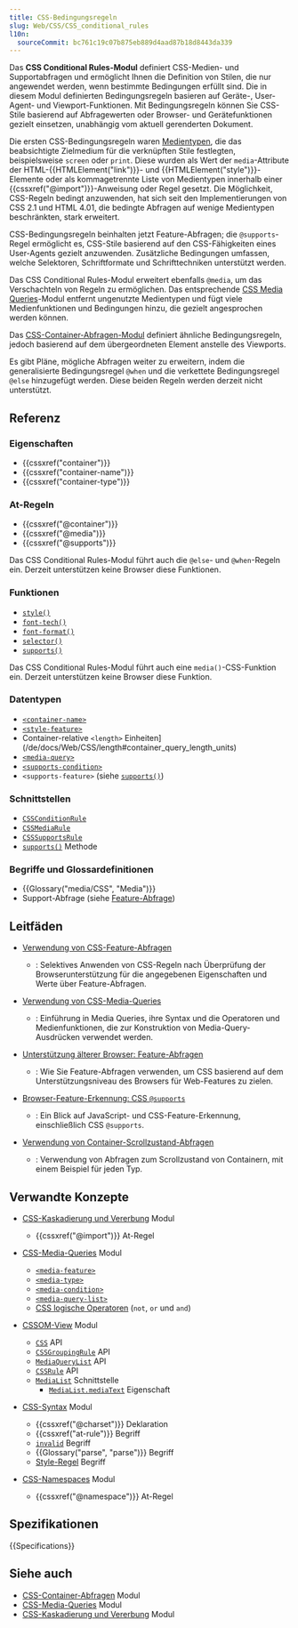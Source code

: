 ```yaml
---
title: CSS-Bedingungsregeln
slug: Web/CSS/CSS_conditional_rules
l10n:
  sourceCommit: bc761c19c07b875eb889d4aad87b18d8443da339
---
```


Das **CSS Conditional Rules-Modul** definiert CSS-Medien- und Supportabfragen und ermöglicht Ihnen die Definition von Stilen, die nur angewendet werden, wenn bestimmte Bedingungen erfüllt sind. Die in diesem Modul definierten Bedingungsregeln basieren auf Geräte-, User-Agent- und Viewport-Funktionen. Mit Bedingungsregeln können Sie CSS-Stile basierend auf Abfragewerten oder Browser- und Gerätefunktionen gezielt einsetzen, unabhängig vom aktuell gerenderten Dokument.

Die ersten CSS-Bedingungsregeln waren [Medientypen](/de/docs/Web/CSS/@media#media_types), die das beabsichtigte Zielmedium für die verknüpften Stile festlegten, beispielsweise `screen` oder `print`. Diese wurden als Wert der `media`-Attribute der HTML-{{HTMLElement("link")}}- und {{HTMLElement("style")}}-Elemente oder als kommagetrennte Liste von Medientypen innerhalb einer {{cssxref("@import")}}-Anweisung oder Regel gesetzt. Die Möglichkeit, CSS-Regeln bedingt anzuwenden, hat sich seit den Implementierungen von CSS 2.1 und HTML 4.01, die bedingte Abfragen auf wenige Medientypen beschränkten, stark erweitert.

CSS-Bedingungsregeln beinhalten jetzt Feature-Abfragen; die `@supports`-Regel ermöglicht es, CSS-Stile basierend auf den CSS-Fähigkeiten eines User-Agents gezielt anzuwenden. Zusätzliche Bedingungen umfassen, welche Selektoren, Schriftformate und Schrifttechniken unterstützt werden.

Das CSS Conditional Rules-Modul erweitert ebenfalls `@media`, um das Verschachteln von Regeln zu ermöglichen. Das entsprechende [CSS Media Queries](/de/docs/Web/CSS/CSS_media_queries)-Modul entfernt ungenutzte Medientypen und fügt viele Medienfunktionen und Bedingungen hinzu, die gezielt angesprochen werden können.

Das [CSS-Container-Abfragen-Modul](/de/docs/Web/CSS/CSS_containment/Container_queries) definiert ähnliche Bedingungsregeln, jedoch basierend auf dem übergeordneten Element anstelle des Viewports.

Es gibt Pläne, mögliche Abfragen weiter zu erweitern, indem die generalisierte Bedingungsregel `@when` und die verkettete Bedingungsregel `@else` hinzugefügt werden. Diese beiden Regeln werden derzeit nicht unterstützt.

## Referenz

### Eigenschaften

- {{cssxref("container")}}
- {{cssxref("container-name")}}
- {{cssxref("container-type")}}

### At-Regeln

- {{cssxref("@container")}}
- {{cssxref("@media")}}
- {{cssxref("@supports")}}

Das CSS Conditional Rules-Modul führt auch die `@else`- und `@when`-Regeln ein. Derzeit unterstützen keine Browser diese Funktionen.

### Funktionen

- [`style()`](/de/docs/Web/CSS/@container#container_style_queries)
- [`font-tech()`](/de/docs/Web/CSS/@supports#font-tech)
- [`font-format()`](/de/docs/Web/CSS/@supports#font-format)
- [`selector()`](/de/docs/Web/CSS/@supports#function_syntax)
- [`supports()`](/de/docs/Web/CSS/@import#supports-condition)

Das CSS Conditional Rules-Modul führt auch eine `media()`-CSS-Funktion ein. Derzeit unterstützen keine Browser diese Funktion.

### Datentypen

- [`<container-name>`](/de/docs/Web/CSS/@container#container-name)
- [`<style-feature>`](/de/docs/Web/CSS/@container#container_style_queries)
- Container-relative `<length>` Einheiten](/de/docs/Web/CSS/length#container_query_length_units)
- [`<media-query>`](/de/docs/Web/CSS/CSS_media_queries/Using_media_queries#syntax)
- [`<supports-condition>`](/de/docs/Web/CSS/@import#importing_css_rules_conditional_on_feature_support)
- `<supports-feature>` (siehe [`supports()`](/de/docs/Web/CSS/@import#supports-condition))

### Schnittstellen

- [`CSSConditionRule`](/de/docs/Web/API/CSSConditionRule)
- [`CSSMediaRule`](/de/docs/Web/API/CSSMediaRule)
- [`CSSSupportsRule`](/de/docs/Web/API/CSSSupportsRule)
- [`supports()`](/de/docs/Web/API/CSS/supports_static) Methode

### Begriffe und Glossardefinitionen

- {{Glossary("media/CSS", "Media")}}
- Support-Abfrage (siehe [Feature-Abfrage](/de/docs/Web/CSS/CSS_conditional_rules/Using_feature_queries))

## Leitfäden

- [Verwendung von CSS-Feature-Abfragen](/de/docs/Web/CSS/CSS_conditional_rules/Using_feature_queries)
  - : Selektives Anwenden von CSS-Regeln nach Überprüfung der Browserunterstützung für die angegebenen Eigenschaften und Werte über Feature-Abfragen.

- [Verwendung von CSS-Media-Queries](/de/docs/Web/CSS/CSS_media_queries/Using_media_queries)
  - : Einführung in Media Queries, ihre Syntax und die Operatoren und Medienfunktionen, die zur Konstruktion von Media-Query-Ausdrücken verwendet werden.

- [Unterstützung älterer Browser: Feature-Abfragen](/de/docs/Learn_web_development/Core/CSS_layout/Supporting_Older_Browsers#feature_queries)
  - : Wie Sie Feature-Abfragen verwenden, um CSS basierend auf dem Unterstützungsniveau des Browsers für Web-Features zu zielen.

- [Browser-Feature-Erkennung: CSS `@supports`](/de/docs/Learn_web_development/Extensions/Testing/Feature_detection#supports)
  - : Ein Blick auf JavaScript- und CSS-Feature-Erkennung, einschließlich CSS `@supports`.

- [Verwendung von Container-Scrollzustand-Abfragen](/de/docs/Web/CSS/CSS_conditional_rules/Container_scroll-state_queries)
  - : Verwendung von Abfragen zum Scrollzustand von Containern, mit einem Beispiel für jeden Typ.

## Verwandte Konzepte

- [CSS-Kaskadierung und Vererbung](/de/docs/Web/CSS/CSS_cascade) Modul
  - {{cssxref("@import")}} At-Regel

- [CSS-Media-Queries](/de/docs/Web/CSS/CSS_media_queries) Modul
  - [`<media-feature>`](/de/docs/Web/CSS/@media#media_features)
  - [`<media-type>`](/de/docs/Web/CSS/@media#media_types)
  - [`<media-condition>`](/de/docs/Web/CSS/@media#logical_operators)
  - [`<media-query-list>`](/de/docs/Web/SVG/Reference/Attribute/media)
  - [CSS logische Operatoren](/de/docs/Web/CSS/@media#logical_operators) (`not`, `or` und `and`)

- [CSSOM-View](/de/docs/Web/CSS/CSSOM_view) Modul
  - [`CSS`](/de/docs/Web/API/CSS) API
  - [`CSSGroupingRule`](/de/docs/Web/API/CSSGroupingRule) API
  - [`MediaQueryList`](/de/docs/Web/API/MediaQueryList) API
  - [`CSSRule`](/de/docs/Web/API/CSSRule) API
  - [`MediaList`](/de/docs/Web/API/MediaList) Schnittstelle
    - [`MediaList.mediaText`](/de/docs/Web/API/MediaList/mediaText) Eigenschaft

- [CSS-Syntax](/de/docs/Web/CSS/CSS_syntax) Modul
  - {{cssxref("@charset")}} Deklaration
  - {{cssxref("at-rule")}} Begriff
  - [`invalid`](/de/docs/Web/CSS/CSS_syntax/Error_handling) Begriff
  - {{Glossary("parse", "parse")}} Begriff
  - [Style-Regel](/de/docs/Web/API/CSSStyleRule) Begriff

- [CSS-Namespaces](/de/docs/Web/CSS/CSS_namespaces) Modul
  - {{cssxref("@namespace")}} At-Regel

## Spezifikationen

{{Specifications}}

## Siehe auch

- [CSS-Container-Abfragen](/de/docs/Web/CSS/CSS_containment/Container_queries) Modul
- [CSS-Media-Queries](/de/docs/Web/CSS/CSS_media_queries) Modul
- [CSS-Kaskadierung und Vererbung](/de/docs/Web/CSS/CSS_cascade) Modul
